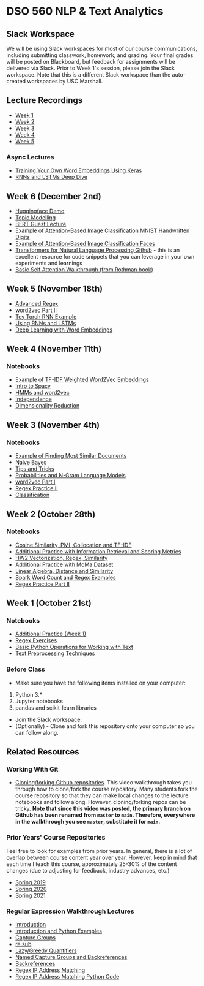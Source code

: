# DSO 560 NLP & Text Analytics

## Slack Workspace
We will be using Slack workspaces for most of our course communications, including submitting classwork, homework, and grading. Your final grades will be posted on Blackboard, but feedback for assignments will be delivered via Slack. Prior to Week 1's session, please join the Slack workspace. Note that this is a different Slack workspace than the auto-created workspaces by USC Marshall.

## Lecture Recordings

* [Week 1](https://usc.zoom.us/rec/play/i9q72Uol1BqbQw2iyhd9I7C0tSX3KPjWB677-bwhc5i3-bqvp_9xf6YqXg3Mg5eGSW_BUeDEsZewOW2B.9yPxFWnos7QijTmJ)
* [Week 2](https://usc.zoom.us/rec/play/TMQshGcQb6r2YGcsqcOG8-DqEWnGrMLrfEZtCLt4E3eooyFQGchfM9g68qX70MUm10biLeJQA6m5s6ob.8MhTgxKQ15nY4qk6)
* [Week 3](https://usc.zoom.us/rec/share/vSqe6DlTqwzs0Ds9Wwz0KLi7iXXghkXZ65XgVMYL8aswrssbXWW-Gv73S_XIzsrD.atOxC1h988qD3fMc?startTime=1636075860000)
* [Week 4](https://usc.zoom.us/rec/share/mqmq18bajNS_naTmocvEPNPHxbLGikx0NeFutHPIxmVa-cc1wwSGnnlDDSPsNJwK.WsYJfCSEzpt_5J-I?startTime=1636684277000)
* [Week 5](https://usc.zoom.us/rec/share/EjWVPf9SSR3hJ4vHPZ8emZfVJe5Mdq0wAhj0WP4s2zWMLVX-TEuOY8x5pp2jE_GG.m54LnZjuMmGNY4z2?startTime=1637289063000)

### Async Lectures

* [Training Your Own Word Embeddings Using Keras](https://youtu.be/Wp-Wb456kSU)
* [RNNs and LSTMs Deep Dive](https://youtu.be/Bt9zoPMzZZQ)

## Week 6 (December 2nd)
- [Huggingface Demo](https://colab.research.google.com/drive/1kP0VUyBipYV4WXE4JeDGxlU9uZRl9EjY)
- [Topic Modelling](https://colab.research.google.com/drive/1tnH3a_DtbpMlXUr_X09ezOL2c4ekoNfx?usp=sharing)
- [BERT Guest Lecture](https://docs.google.com/presentation/d/1CTYSvuGGCElHVcpA9hvGlPgOT6p1XHeRyy71UaJkUnM/edit#slide=id.g104fc23bf1f_0_30)
- [Example of Attention-Based Image Classification MNIST Handwritten Digits](https://github.com/ychennay/attention-facial-recognition/blob/master/MNIST%20Class%20Activation%20Heatmap%20Example.ipynb)
- [Example of Attention-Based Image Classification Faces](https://github.com/ychennay/attention-facial-recognition/blob/master/Vanilla%20Self%20Attention.ipynb)
- [Transformers for Natural Language Processing Github](https://github.com/PacktPublishing/Transformers-for-Natural-Language-Processing) - this is an excellent resource for code snippets that you can leverage in your own experiments and learnings
- [Basic Self Attention Walkthrough (from Rothman book)](https://colab.research.google.com/drive/1VKcVEULBPYQ42uwMCcNzczmsGXoSGZt1?usp=sharing)

## Week 5 (November 18th)

- [Advanced Regex](https://colab.research.google.com/drive/1KWmT7L9UZZ3GkJWQEDp1r9moT1aF8r8M?usp=sharing)
- [word2vec Part II](https://colab.research.google.com/drive/1_Hht2TlvDT5QFZ-XGUX1LHPJF3A0JUPO?usp=sharing)
- [Toy Torch RNN Example](https://colab.research.google.com/drive/1sZOuotJLZ8ENkZ_EB8BZXoCmS7svnvj3?usp=sharing)
- [Using RNNs and LSTMs](https://colab.research.google.com/drive/1G6bxy1OlHPeVo6zAs8TxvN5du9PHhZQf?usp=sharing)
- [Deep Learning with Word Embeddings](https://colab.research.google.com/drive/1CtQr7n6zp_mDJYpXNRSc3Fqg1JGqN194?usp=sharing)

## Week 4 (November 11th)

### Notebooks
- [Example of TF-IDF Weighted Word2Vec Embeddings](https://colab.research.google.com/drive/1CnN2eGvY4Somcd9gMqj6MZrJahfx-XTx?usp=sharing)
- [Intro to Spacy](https://colab.research.google.com/drive/1mYEIVF--kv6V2JBdNpaKGDmj0UQe0TWF?usp=sharing)
- [HMMs and word2vec](https://colab.research.google.com/drive/1je-7O_CIuRRrbvNabcqJ_oAwKvzu1YlV?usp=sharing)
- [Independence](https://colab.research.google.com/drive/1Pn5vA80ma5meWOH7N-KrhYYFOL956QDM?usp=sharing)
- [Dimensionality Reduction](https://colab.research.google.com/drive/1Q18c1ngdkaGAe4qnAnPJ6qv6tZR7AtSy?usp=sharing)

## Week 3 (November 4th)

### Notebooks
- [Example of Finding Most Similar Documents](https://colab.research.google.com/drive/1fG1T6gMWlL-AQT7bI6TJpLIAHO1G2ESa?usp=sharing)
- [Naive Bayes](https://colab.research.google.com/drive/1J2XfQEafCLQKO4AVVHeqCVg4nyC74E86?usp=sharing)
- [Tips and Tricks](https://colab.research.google.com/drive/1JEj3tF69_B0XSYNyt9Oei4DSxPqVcaad?usp=sharing)
- [Probabilities and N-Gram Language Models](https://colab.research.google.com/drive/11GHEFTywu_uFWFjtecf-mC5PeeXHcEVM?usp=sharing)
- [word2vec Part I](https://colab.research.google.com/drive/1CIAe8e36GTvjw_mytI1_mlFJPqQZU8qB?usp=sharing)
- [Regex Practice II](https://colab.research.google.com/drive/1ejE3FQQ3A98SQGGJWJN6U8JfbNqMBuYm?usp=sharing)
- [Classification](https://colab.research.google.com/drive/1KKJ2kFGXNYiqa8MDtTsLDTJ6cKXCdlJN?usp=sharing)

## Week 2 (October 28th)

### Notebooks
- [Cosine Similarity, PMI, Collocation and TF-IDF](https://colab.research.google.com/drive/1DiVzTkmcvwF0b5Hn_L-YZSkQj-t_hDVU?usp=sharing)
- [Additional Practice with Information Retrieval and Scoring Metrics](https://colab.research.google.com/drive/1Ls90FpBt4UA3epTJJPuvnVgEAyBrJrPt#scrollTo=t7QRI4ZnkdXq)
- [HW2 Vectorization, Regex, Similarity](https://colab.research.google.com/drive/1-PXGdEDlXCwi9BQ0jmZfJOBQ618zGS8K?usp=sharing)
- [Additional Practice with MoMa Dataset](https://colab.research.google.com/drive/1ShrXvEhjYX2UpcWfHZttjwvfkg9sICJM?usp=sharing)
- [Linear Algebra, Distance and Similarity](https://colab.research.google.com/drive/1CrwxdViIf2RFK0hu7rfALviGcAnFsiaZ?usp=sharing)
- [Spark Word Count and Regex Examples](https://databricks-prod-cloudfront.cloud.databricks.com/public/4027ec902e239c93eaaa8714f173bcfc/5232729486082968/1540886924384845/4388619205012290/latest.html)
- [Regex Practice Part II](https://colab.research.google.com/drive/1TqZjdnwHfSYq5UWA5WPBytdqqw-RdlJd?usp=sharing)

## Week 1 (October 21st)

### Notebooks

- [Additional Practice (Week 1)](https://colab.research.google.com/drive/188c831NLwIJDxOq9gNrr8cetRGeLvyR_?usp=sharing)
- [Regex Exercises](https://colab.research.google.com/drive/1HlAVLTZ0S9qbOlp9NuSarBQpbCe9--hx?usp=sharing)
- [Basic Python Operations for Working with Text](https://colab.research.google.com/drive/18ZnVWNOEezUTB8ax7YF2P2xgyvtUUkf3?usp=sharing)
- [Text Preprocessing Techniques](https://colab.research.google.com/drive/16Ojv3l7tY9E3zWfZUxe-FSq7UEs5hfuS?usp=sharing)

### Before Class
* Make sure you have the following items installed on your computer:
1. Python 3.*
2. Jupyter notebooks
3. pandas and scikit-learn libraries

* Join the Slack workspace.
* (Optionally) - Clone and fork this repository onto your computer so you can follow along.

## Related Resources

### Working With Git
* [Cloning/forking Github repositories](https://www.youtube.com/watch?v=vRxUGhMYHGQ). This video walkthrough takes you through how to clone/fork the course repository. Many students fork the course repository so that they can make local changes to the lecture notebooks and follow along. However, cloning/forking repos can be tricky. **Note that since this video was posted, the primary branch on Github has been renamed from `master` to `main`. Therefore, everywhere in the walkthrough you see `master`, substitute it for `main`.**

### Prior Years' Course Repositories

Feel free to look for examples from prior years. In general, there is a lot of overlap between course content year over year. However, keep in mind that each time I teach this course, approximately 25-30% of the content changes (due to adjusting for feedback, industry advances, etc.)

* [Spring 2019](https://github.com/ychennay/dso-599-text-analytics-nlp)
* [Spring 2020](https://github.com/ychennay/dso-560-nlp-and-text-analytics)
* [Spring 2021](https://github.com/ychennay/dso-560-nlp-text-analytics-SPRING-2021)

### Regular Expression Walkthrough Lectures

* [Introduction](https://f.io/WpAXjcQj)
* [Introduction and Python Examples](https://f.io/ehyqpes9)
* [Capture Groups](https://f.io/YCoQRKoi)
* [re.sub](https://f.io/EAloT4hC)
* [Lazy/Greedy Quantifiers](https://f.io/CQAVnXDe)
* [Named Capture Groups and Backreferences](https://f.io/8K2wy10p)
* [Backreferences](https://f.io/tB2ChCKW)
* [Regex IP Address Matching](https://f.io/K2xh2t8p)
* [Regex IP Address Matching Python Code](https://f.io/gQY7XovS)

